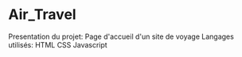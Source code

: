 # Air_Travel

Presentation du projet:
Page d'accueil d'un site de voyage
Langages utilisés:
HTML
CSS
Javascript
